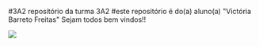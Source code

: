 #3A2
repositório da turma 3A2
#este repositório é do(a) aluno(a) "Victória Barreto Freitas"
Sejam todos bem vindos!!

![](![image](https://github.com/victoriabarrreto3A2/Vict-ria-Barreto-3A2-/assets/169818286/0421631b-70bc-4a27-b14f-93873abeeb3a)
)

